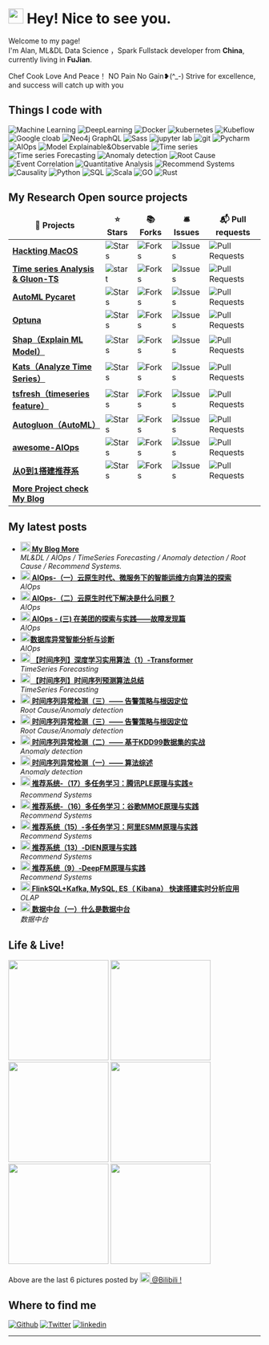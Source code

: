<h1><img src="https://emojis.slackmojis.com/emojis/images/1531849430/4246/blob-sunglasses.gif?1531849430" width="30"/> Hey! Nice to see you.</h1>


<p>Welcome to my page! </br> I'm Alan, ML&DL Data Science ，Spark Fullstack developer from <b>China</b>, currently living in  <b>FuJian</b>. </p>
Chef Cook Love And Peace！ NO Pain No Gain❥(^_-) Strive for excellence, and success will catch up with you</p>
<h2>Things I code with</h2>
<p>
  <img alt="Machine Learning" src="https://img.shields.io/badge/-Machine Learning-45b8d8?style=flat-square&logo=MachineLearning&logoColor=white" />
  <img alt="DeepLearning" src="https://img.shields.io/badge/-DeepLearning-8DD6F9?style=flat-square&logo=DL&logoColor=white" /> 
  <img alt="Docker" src="https://img.shields.io/badge/-Docker-46a2f1?style=flat-square&logo=docker&logoColor=white" />
  <img alt="kubernetes" src="https://img.shields.io/badge/-kubernetes-2088FF?style=flat-square&logo=kubernetes&logoColor=white" />
   <img alt="Kubeflow" src="https://img.shields.io/badge/-Kubeflow-2088AE?style=flat-square&logo=Kubeflow&logoColor=white" />
  <img alt="Google cloab" src="https://img.shields.io/badge/-Google cloab-1a73e8?style=flat-square&logo=google-cloud&logoColor=white" />
  <img alt="Neo4j GraphQL" src="https://img.shields.io/badge/-Neo4j GraphQL-E10098?style=flat-square&logo=Neo4j&logoColor=white" />
  <img alt="Sass" src="https://img.shields.io/badge/-Sass-CC6699?style=flat-square&logo=sass&logoColor=white" />
  <img alt="jupyter lab" src="https://img.shields.io/badge/-Jupyter lab-db7092?style=flat-square&logo=jupyter lab&logoColor=white" />
  <img alt="git" src="https://img.shields.io/badge/-Git-F05032?style=flat-square&logo=git&logoColor=white" />
  <img alt="Pycharm" src="https://img.shields.io/badge/-Pycharm-F05032?style=flat-square&logo=Pycharm&logoColor=white" />
  <img alt="AIOps" src="https://img.shields.io/badge/-AIOps-ea2845?style=flat-square&logo=AIOps&logoColor=white" />
   <img alt="Model Explainable&Observable" src="https://img.shields.io/badge/-Model Explainable&Observable-ea2?style=flat-square&logo=Model Explainable&Observable&logoColor=white" />
  <img alt="Time series" src="https://img.shields.io/badge/-Time series-13aa?style=flat-square&logo=Time series&logoColor=white" />
  <img alt="Time series Forecasting " src="https://img.shields.io/badge/-Time series Forecasting-43853d?style=flat-square&logo=Time series Forecasting &logoColor=white" /> 
  <img alt="Anomaly detection" src="https://img.shields.io/badge/-Anomaly detection-DD0031?style=flat-square&logo=Anomaly detection&logoColor=white" />
  <img alt="Root Cause" src="https://img.shields.io/badge/-Root Cause-CB3837?style=flat-square&logo=Root Cause&logoColor=white" />
  <img alt="Event Correlation" src="https://img.shields.io/badge/-Event Correlation-E34F26?style=flat-square&logo=Event Correlation&logoColor=white" />
  <img alt="Quantitative Analysis" src="https://img.shields.io/badge/-Quantitative Analysis-2088FF?style=flat-square&logo=Quantitative analysis&logoColor=white" />
  <img alt="Recommend Systems" src="https://img.shields.io/badge/-Recommend Systems-43853d?style=flat-square&logo=Recommend Systems&logoColor=white" />
  <img alt="Causality" src="https://img.shields.io/badge/-Causality-CB3837?style=flat-square&logo=Causality&logoColor=white" />
  <img alt="Python" src="https://img.shields.io/badge/-Python-2088FF?style=flat-square&logo=Python&logoColor=white" />
  <img alt="SQL" src="https://img.shields.io/badge/-SQL-2088AE?style=flat-square&logo=MySQL&logoColor=white" />
  <img alt="Scala" src="https://img.shields.io/badge/-Scala-F7B93E?style=flat-square&logo=Scala&logoColor=white" />
  <img alt="GO" src="https://img.shields.io/badge/-GO-13aa52?style=flat-square&logo=GO&logoColor=white" />
  <img alt="Rust" src="https://img.shields.io/badge/-Rust-FB542B?style=flat-square&logo=Rust&logoColor=white" />
</p>
<h2>My Research Open source projects</h2>
<table>
  <thead align="center">
    <tr border: none;>
      <td><b>🎁 Projects</b></td>
      <td><b>⭐ Stars</b></td>
      <td><b>📚 Forks</b></td>
      <td><b>🛎 Issues</b></td>
      <td><b>📬 Pull requests</b></td>
    </tr>
  </thead>
  <tbody>
    <tr>
      <td><a href="https://github.com/MInYangP-OU/opencore-Intel-i5-10400-Gigabyte-B460M-AORUS-PRO-AMD5500XT"><b>Hackting MacOS</b></a></td>
      <td><img alt="Stars" src="https://img.shields.io/github/stars/MInYangP-OU/opencore-Intel-i5-10400-Gigabyte-B460M-AORUS-PRO-AMD5500XT?style=flat-square&labelColor=343b41"/></td>
      <td><img alt="Forks" src="https://img.shields.io/github/forks/MInYangP-OU/opencore-Intel-i5-10400-Gigabyte-B460M-AORUS-PRO-AMD5500XT?style=flat-square&labelColor=343b41"/></td>
      <td><img alt="Issues" src="https://img.shields.io/github/issues/MInYangP-OU/opencore-Intel-i5-10400-Gigabyte-B460M-AORUS-PRO-AMD5500XT?style=flat-square&labelColor=343b41"/></td>
      <td><img alt="Pull Requests" src="https://img.shields.io/github/issues-pr/MInYangP-OU/opencore-Intel-i5-10400-Gigabyte-B460M-AORUS-PRO-AMD5500XT?style=flat-square&labelColor=343b41"/></td>
    </tr>
	  <tr>
      <td><a href="https://github.com/awslabs/gluonts"><b>Time series Analysis & Gluon-TS</b></a></td>
      <td><img alt="start" src="https://img.shields.io/github/stars/awslabs/gluonts?style=flat-square&labelColor=343b41"/></td>
      <td><img alt="Forks" src="https://img.shields.io/github/forks/awslabs/gluonts?style=flat-square&labelColor=343b41"/></td>
      <td><img alt="Issues" src="https://img.shields.io/github/issues/awslabs/gluonts?style=flat-square&labelColor=343b41"/></td>
      <td><img alt="Pull Requests" src="https://img.shields.io/github/issues-pr/awslabs/gluonts?style=flat-square&labelColor=343b41"/></td>
    </tr>
    <tr>
      <td><a href="https://github.com/pycaret/pycaret"><b>AutoML Pycaret</b></a></td>
      <td><img alt="Stars" src="https://img.shields.io/github/stars/pycaret/pycaret?style=flat-square&labelColor=343b41"/></td>
      <td><img alt="Forks" src="https://img.shields.io/github/forks/pycaret/pycaret?style=flat-square&labelColor=343b41"/></td>
      <td><img alt="Issues" src="https://img.shields.io/github/issues/pycaret/pycaret?style=flat-square&labelColor=343b41"/></td>
      <td><img alt="Pull Requests" src="https://img.shields.io/github/issues-pr/pycaret/pycaret?style=flat-square&labelColor=343b41"/></td>
    </tr>
    <tr>
      <td><a href="https://github.com/MInYangP-OU/optuna"><b>Optuna</b></a></td>
      <td><img alt="Stars" src="https://img.shields.io/github/stars/MInYangP-OU/optuna?style=flat-square&labelColor=343b41"/></td>
      <td><img alt="Forks" src="https://img.shields.io/github/forks/MInYangP-OU/optuna?style=flat-square&labelColor=343b41"/></td>
      <td><img alt="Issues" src="https://img.shields.io/github/issues/MInYangP-OU/optuna?style=flat-square&labelColor=343b41"/></td>
      <td><img alt="Pull Requests" src="https://img.shields.io/github/issues-pr/MInYangP-OU/optuna?style=flat-square&labelColor=343b41"/></td>
    </tr>
    <tr>
      <td><a href="https://github.com/slundberg/shap"><b>Shap（Explain ML Model）</b></a></td>
      <td><img alt="Stars" src="https://img.shields.io/github/stars/slundberg/shap?style=flat-square&labelColor=343b41"/></td>
      <td><img alt="Forks" src="https://img.shields.io/github/forks/slundberg/shap?style=flat-square&labelColor=343b41"/></td>
      <td><img alt="Issues" src="https://img.shields.io/github/issues/slundberg/shap?style=flat-square&labelColor=343b41"/></td>
      <td><img alt="Pull Requests" src="https://img.shields.io/github/issues-pr/slundberg/shap?style=flat-square&labelColor=343b41"/></td>
    </tr>
    <tr>
      <td><a href="https://github.com/facebookresearch/Kats"><b>Kats（Analyze Time Series）</b></a></td>
      <td><img alt="Stars" src="https://img.shields.io/github/stars/facebookresearch/Kats?style=flat-square&labelColor=343b41"/></td>
      <td><img alt="Forks" src="https://img.shields.io/github/forks/facebookresearch/Kats?style=flat-square&labelColor=343b41"/></td>
      <td><img alt="Issues" src="https://img.shields.io/github/issues/facebookresearch/Kats?style=flat-square&labelColor=343b41"/></td>
      <td><img alt="Pull Requests" src="https://img.shields.io/github/issues-pr/facebookresearch/Kats?style=flat-square&labelColor=343b41"/></td>
    </tr>
    <tr>
      <td><a href="https://github.com/blue-yonder/tsfresh"><b>tsfresh（timeseries feature）</b></a></td>
      <td><img alt="Stars" src="https://img.shields.io/github/stars/blue-yonder/tsfresh?style=flat-square&labelColor=343b41"/></td>
      <td><img alt="Forks" src="https://img.shields.io/github/forks/blue-yonder/tsfresh?style=flat-square&labelColor=343b41"/></td>
      <td><img alt="Issues" src="https://img.shields.io/github/issues/blue-yonder/tsfresh?style=flat-square&labelColor=343b41"/></td>
      <td><img alt="Pull Requests" src="https://img.shields.io/github/issues-pr/blue-yonder/tsfresh?style=flat-square&labelColor=343b41"/></td>
    </tr>
    <tr>
      <td><a href="https://github.com/awslabs/autogluon"><b>Autogluon（AutoML）</b></a></td>
      <td><img alt="Stars" src="https://img.shields.io/github/stars/awslabs/autogluon?style=flat-square&labelColor=343b41"/></td>
      <td><img alt="Forks" src="https://img.shields.io/github/forks/awslabs/autogluon?style=flat-square&labelColor=343b41"/></td>
      <td><img alt="Issues" src="https://img.shields.io/github/issues/awslabs/autogluon?style=flat-square&labelColor=343b41"/></td>
      <td><img alt="Pull Requests" src="https://img.shields.io/github/issues-pr/awslabs/autogluon?style=flat-square&labelColor=343b41"/></td>
    </tr>
    <tr>
      <td><a href="https://github.com/MInYangP-OU/awesome-AIOps"><b>awesome-AIOps</b></a></td>
      <td><img alt="Stars" src="https://img.shields.io/github/stars/MInYangP-OU/awesome-AIOps?style=flat-square&labelColor=343b41"/></td>
      <td><img alt="Forks" src="https://img.shields.io/github/forks/MInYangP-OU/awesome-AIOps?style=flat-square&labelColor=343b41"/></td>
      <td><img alt="Issues" src="https://img.shields.io/github/issues/MInYangP-OU/awesome-AIOps?style=flat-square&labelColor=343b41"/></td>
      <td><img alt="Pull Requests" src="https://img.shields.io/github/issues-pr/MInYangP-OU/awesome-AIOps?style=flat-square&labelColor=343b41"/></td>
    </tr>
    <tr>
      <td><a href="https://github.com/MInYangP-OU/SparrowRecSysZero2One"><b>从0到1搭建推荐系</b></a></td>
      <td><img alt="Stars" src="https://img.shields.io/github/stars/MInYangP-OU/SparrowRecSysZero2One?style=flat-square&labelColor=343b41"/></td>
      <td><img alt="Forks" src="https://img.shields.io/github/forks/MInYangP-OU/SparrowRecSysZero2One?style=flat-square&labelColor=343b41"/></td>
      <td><img alt="Issues" src="https://img.shields.io/github/issues/MInYangP-OU/SparrowRecSysZero2One?style=flat-square&labelColor=343b41"/></td>
      <td><img alt="Pull Requests" src="https://img.shields.io/github/issues-pr/MInYangP-OU/SparrowRecSysZero2One?style=flat-square&labelColor=343b41"/></td>
    </tr>
    <tr>
      <td><a href="https://www.zhihu.com/people/ou-min-yang-38"><b>More Project check My Blog</b></a></td>
    </tr>
  </tbody>
</table>
<h2>My latest posts</h2>
<ul>
  <li><a href="https://www.zhihu.com/people/ou-min-yang-38/posts"><b><img src="https://emojipedia-us.s3.dualstack.us-west-1.amazonaws.com/thumbs/240/apple/237/fire_1f525.png" width="20" alt="new" /> My Blog More</b></a><br/><i>ML&DL / AIOps / TimeSeries Forecasting / Anomaly detection / Root Cause / Recommend Systems.</i></li>

  <li><a href="https://zhuanlan.zhihu.com/p/541950397"><b><img src="https://emojipedia-us.s3.dualstack.us-west-1.amazonaws.com/thumbs/240/apple/237/fire_1f525.png" width="20" alt="new" /> AIOps-（一）云原生时代、微服务下的智能运维方向算法的探索</b></a><br/><i>AIOps</i></li>

  <li><a href="https://zhuanlan.zhihu.com/p/551578959"><b><img src="https://emojipedia-us.s3.dualstack.us-west-1.amazonaws.com/thumbs/240/apple/237/fire_1f525.png" width="20" alt="new" /> AIOps-（二）云原生时代下解决是什么问题？</b></a><br/><i>AIOps</i></li>

  <li><a href="https://tech.meituan.com/2020/10/15/mt-aiops-horae.html"><b><img src="https://emojipedia-us.s3.dualstack.us-west-1.amazonaws.com/thumbs/240/apple/237/fire_1f525.png" width="20" alt="new" /> AIOps - (三) 在美团的探索与实践——故障发现篇</b></a><br/><i>AIOps</i></li>

  <li><a href="https://tech.meituan.com/2022/05/05/meituan-database-autonomy-service.html"><b><img src="https://emojipedia-us.s3.dualstack.us-west-1.amazonaws.com/thumbs/240/apple/237/fire_1f525.png" width="20" alt="new" />数据库异常智能分析与诊断</b></a><br/><i>AIOps</i></li>

  <li><a href="https://zhuanlan.zhihu.com/p/472770612"><b><img src="https://emojipedia-us.s3.dualstack.us-west-1.amazonaws.com/thumbs/240/apple/237/fire_1f525.png" width="20" alt="new" /> 【时间序列】深度学习实用算法（1）-Transformer</b></a><br/><i>TimeSeries Forecasting</i></li>
  
  <li><a href="https://zhuanlan.zhihu.com/p/421710621"><b><img src="https://emojipedia-us.s3.dualstack.us-west-1.amazonaws.com/thumbs/240/apple/237/fire_1f525.png" width="20" alt="new" /> 【时间序列】时间序列预测算法总结</b></a><br/><i>TimeSeries Forecasting</i></li>

  <li><a href="https://zhuanlan.zhihu.com/p/363254791"><b><img src="https://emojipedia-us.s3.dualstack.us-west-1.amazonaws.com/thumbs/240/apple/237/fire_1f525.png" width="20" alt="new" /> 时间序列异常检测（三）—— 告警策略与根因定位</b></a><br/><i>Root Cause/Anomaly detection</i></li>

  <li><a href="https://zhuanlan.zhihu.com/p/363254791"><b><img src="https://emojipedia-us.s3.dualstack.us-west-1.amazonaws.com/thumbs/240/apple/237/fire_1f525.png" width="20" alt="new" /> 时间序列异常检测（三）—— 告警策略与根因定位</b></a><br/><i>Root Cause/Anomaly detection</i></li>

  <li><a href="https://zhuanlan.zhihu.com/p/150266277"><b><img src="https://emojipedia-us.s3.dualstack.us-west-1.amazonaws.com/thumbs/240/apple/237/fire_1f525.png" width="20" alt="new" /> 时间序列异常检测（二）—— 基于KDD99数据集的实战</b></a><br/><i>Anomaly detection</i></li>

  <li><a href="https://zhuanlan.zhihu.com/p/142320349"><b><img src="https://emojipedia-us.s3.dualstack.us-west-1.amazonaws.com/thumbs/240/apple/237/fire_1f525.png" width="20" alt="new" /> 时间序列异常检测（一）—— 算法综述</b></a><br/><i>Anomaly detection</i></li>

  <li><a href="https://zhuanlan.zhihu.com/p/499523461"><b><img src="https://emojipedia-us.s3.dualstack.us-west-1.amazonaws.com/thumbs/240/apple/237/fire_1f525.png" width="20" alt="new" /> 推荐系统-（17）多任务学习：腾讯PLE原理与实践⭐️</b></a><br/><i>Recommend Systems</i></li>

  <li><a href="https://zhuanlan.zhihu.com/p/497764458"><b><img src="https://emojipedia-us.s3.dualstack.us-west-1.amazonaws.com/thumbs/240/apple/237/fire_1f525.png" width="20" alt="new" /> 推荐系统-（16）多任务学习：谷歌MMOE原理与实践</b></a><br/><i>Recommend Systems</i></li>

  <li><a href="https://zhuanlan.zhihu.com/p/497233073"><b><img src="https://emojipedia-us.s3.dualstack.us-west-1.amazonaws.com/thumbs/240/apple/237/fire_1f525.png" width="20" alt="new" /> 推荐系统（15）-多任务学习：阿里ESMM原理与实践</b></a><br/><i>Recommend Systems</i></li>

  <li><a href="https://zhuanlan.zhihu.com/p/402316154"><b><img src="https://emojipedia-us.s3.dualstack.us-west-1.amazonaws.com/thumbs/240/apple/237/fire_1f525.png" width="20" alt="new" /> 推荐系统（13）-DIEN原理与实践</b></a><br/><i>Recommend Systems</i></li>

  <li><a href="https://zhuanlan.zhihu.com/p/347666956"><b><img src="https://emojipedia-us.s3.dualstack.us-west-1.amazonaws.com/thumbs/240/apple/237/fire_1f525.png" width="20" alt="new" /> 推荐系统（9）-DeepFM原理与实践</b></a><br/><i>Recommend Systems</i></li>

  <li><a href="https://zhuanlan.zhihu.com/p/339012714"><b><img src="https://emojipedia-us.s3.dualstack.us-west-1.amazonaws.com/thumbs/240/apple/237/fire_1f525.png" width="20" alt="new" /> FlinkSQL+Kafka, MySQL, ES（ Kibana） 快速搭建实时分析应用</b></a><br/><i>OLAP</i></li>

  <li><a href="https://zhuanlan.zhihu.com/p/99591075"><b><img src="https://emojipedia-us.s3.dualstack.us-west-1.amazonaws.com/thumbs/240/apple/237/fire_1f525.png" width="20" alt="new" /> 数据中台（一）什么是数据中台</b></a><br/><i>数据中台</i></li>
</ul>
<h2>Life & Live!</h2>
<p><img width="200" src="https://i0.hdslb.com/bfs/new_dyn/2f523b44a46c45fe2c14f8e31d719af93033360.jpg@312w_312h_1e_1c.webp" />
 <img width="200" src="https://i0.hdslb.com/bfs/new_dyn/c8ab47998c6a7bcfdcc06ffb8be855ea3033360.jpg@312w_312h_1e_1c.webp" /> 
 <img width="200" src="https://i0.hdslb.com/bfs/new_dyn/8f1ff9c1a9383b0f4116c6329bbaf1c33033360.jpg@312w_312h_1e_1c.webp" />
 <img width="200" src="https://i0.hdslb.com/bfs/new_dyn/0660d799a970a008f17beb2a12567b323033360.jpg@312w_312h_1e_1c.webp" />
 <img width="200" src="	https://i0.hdslb.com/bfs/new_dyn/2ca50ae2479f65662dfad54fe8b693073033360.jpg@312w_312h_1e_1c.webp" /> 
 <img width="200" src="https://i0.hdslb.com/bfs/new_dyn/03360bcaa7ac0e4084f595ca6bd2208c3033360.jpg@312w_312h_1e_1c.webp" /></p>

<p>Above are the last 6 pictures posted by <a href="https://space.bilibili.com/3033360/dynamic?spm_id_from=444.41.my-info.face.click" target="_blank"><img src="https://gimg2.baidu.com/image_search/src=http%3A%2F%2Fgss0.baidu.com%2F-Po3dSag_xI4khGko9WTAnF6hhy%2Fzhidao%2Fpic%2Fitem%2Fb58f8c5494eef01f798168f3edfe9925bc317d6a.jpg&refer=http%3A%2F%2Fgss0.baidu.com&app=2002&size=f9999,10000&q=a80&n=0&g=0n&fmt=auto?sec=1667105824&t=cd87554bcb9e6d2c266f418ff3d9e1fc" width="20"/> @Bilibili !</a></p>
<h2>Where to find me</h2>
<p><a href="https://github.com/MInYangP-OU" target="_blank"><img alt="Github" src="https://img.shields.io/badge/GitHub-%2312100E.svg?&style=for-the-badge&logo=Github&logoColor=white" /></a> <a href="https://twitter.com/Guibz16" target="_blank"><img alt="Twitter" src="https://img.shields.io/badge/bilibili-%231DA1F2.svg?&style=for-the-badge&logo=bilibili&logoColor=white" /></a> <a href="https://www.linkedin.cn/incareer/in/ACoAACu1zi8B0H8aNo9zPLGm-8A4RDeXERLNtp4" target="_blank"><img alt="linkedin" src="https://img.shields.io/badge/linkedin-%230077B5.svg?&style=for-the-badge&logo=linkedin&logoColor=white" /></a> 
</p>

------------
